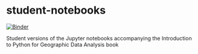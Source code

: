# student-notebooks

[![Binder](https://mybinder.org/badge_logo.svg)](https://mybinder.org/v2/gh/Python-GIS-book/student-notebooks/HEAD)

Student versions of the Jupyter notebooks accompanying the Introduction to Python for Geographic Data Analysis book 

